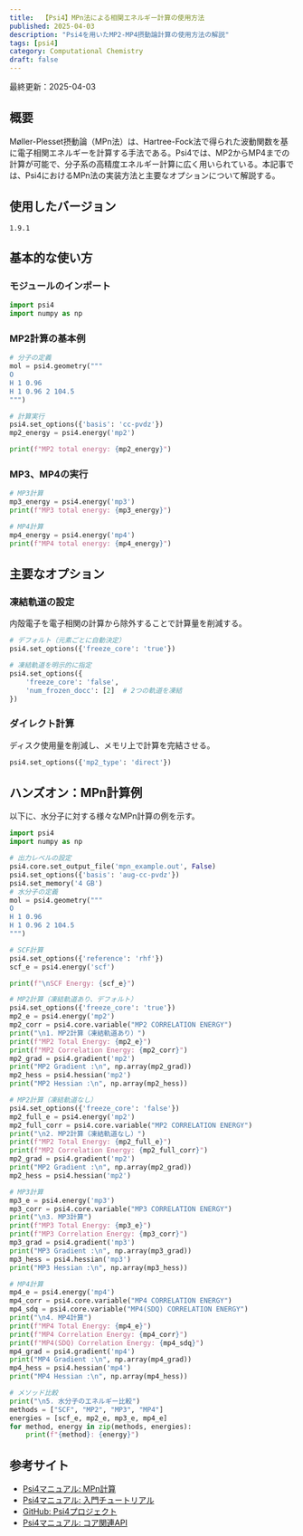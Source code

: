 ```yaml
---
title:  【Psi4】MPn法による相関エネルギー計算の使用方法
published: 2025-04-03
description: "Psi4を用いたMP2-MP4摂動論計算の使用方法の解説"
tags: [psi4]
category: Computational Chemistry
draft: false
---
```

最終更新：2025-04-03

## 概要

Møller-Plesset摂動論（MPn法）は、Hartree-Fock法で得られた波動関数を基に電子相関エネルギーを計算する手法である。Psi4では、MP2からMP4までの計算が可能で、分子系の高精度エネルギー計算に広く用いられている。本記事では、Psi4におけるMPn法の実装方法と主要なオプションについて解説する。

## 使用したバージョン
```
1.9.1
```

## 基本的な使い方

### モジュールのインポート

```python
import psi4
import numpy as np
```

### MP2計算の基本例

```python
# 分子の定義
mol = psi4.geometry("""
O
H 1 0.96
H 1 0.96 2 104.5
""")

# 計算実行
psi4.set_options({'basis': 'cc-pvdz'})
mp2_energy = psi4.energy('mp2')

print(f"MP2 total energy: {mp2_energy}")

```

### MP3、MP4の実行

```python
# MP3計算
mp3_energy = psi4.energy('mp3')
print(f"MP3 total energy: {mp3_energy}")

# MP4計算
mp4_energy = psi4.energy('mp4')
print(f"MP4 total energy: {mp4_energy}")
```



## 主要なオプション

### 凍結軌道の設定

内殻電子を電子相関の計算から除外することで計算量を削減する。

```python
# デフォルト（元素ごとに自動決定）
psi4.set_options({'freeze_core': 'true'})

# 凍結軌道を明示的に指定
psi4.set_options({
    'freeze_core': 'false',
    'num_frozen_docc': [2]  # 2つの軌道を凍結
})
```

### ダイレクト計算

ディスク使用量を削減し、メモリ上で計算を完結させる。

```python
psi4.set_options({'mp2_type': 'direct'})
```



## ハンズオン：MPn計算例

以下に、水分子に対する様々なMPn計算の例を示す。

```python
import psi4
import numpy as np

# 出力レベルの設定
psi4.core.set_output_file('mpn_example.out', False)
psi4.set_options({'basis': 'aug-cc-pvdz'})
psi4.set_memory('4 GB')
# 水分子の定義
mol = psi4.geometry("""
O
H 1 0.96
H 1 0.96 2 104.5
""")

# SCF計算
psi4.set_options({'reference': 'rhf'})
scf_e = psi4.energy('scf')

print(f"\nSCF Energy: {scf_e}")

# MP2計算（凍結軌道あり、デフォルト）
psi4.set_options({'freeze_core': 'true'})
mp2_e = psi4.energy('mp2')
mp2_corr = psi4.core.variable("MP2 CORRELATION ENERGY")
print("\n1. MP2計算（凍結軌道あり）")
print(f"MP2 Total Energy: {mp2_e}")
print(f"MP2 Correlation Energy: {mp2_corr}")
mp2_grad = psi4.gradient('mp2')
print("MP2 Gradient :\n", np.array(mp2_grad))
mp2_hess = psi4.hessian('mp2')
print("MP2 Hessian :\n", np.array(mp2_hess))

# MP2計算（凍結軌道なし）
psi4.set_options({'freeze_core': 'false'})
mp2_full_e = psi4.energy('mp2')
mp2_full_corr = psi4.core.variable("MP2 CORRELATION ENERGY")
print("\n2. MP2計算（凍結軌道なし）")
print(f"MP2 Total Energy: {mp2_full_e}")
print(f"MP2 Correlation Energy: {mp2_full_corr}")
mp2_grad = psi4.gradient('mp2')
print("MP2 Gradient :\n", np.array(mp2_grad))
mp2_hess = psi4.hessian('mp2')

# MP3計算
mp3_e = psi4.energy('mp3')
mp3_corr = psi4.core.variable("MP3 CORRELATION ENERGY")
print("\n3. MP3計算")
print(f"MP3 Total Energy: {mp3_e}")
print(f"MP3 Correlation Energy: {mp3_corr}")
mp3_grad = psi4.gradient('mp3')
print("MP3 Gradient :\n", np.array(mp3_grad))
mp3_hess = psi4.hessian('mp3')
print("MP3 Hessian :\n", np.array(mp3_hess))

# MP4計算
mp4_e = psi4.energy('mp4')
mp4_corr = psi4.core.variable("MP4 CORRELATION ENERGY")
mp4_sdq = psi4.core.variable("MP4(SDQ) CORRELATION ENERGY")
print("\n4. MP4計算")
print(f"MP4 Total Energy: {mp4_e}")
print(f"MP4 Correlation Energy: {mp4_corr}")
print(f"MP4(SDQ) Correlation Energy: {mp4_sdq}")
mp4_grad = psi4.gradient('mp4')
print("MP4 Gradient :\n", np.array(mp4_grad))
mp4_hess = psi4.hessian('mp4')
print("MP4 Hessian :\n", np.array(mp4_hess))

# メソッド比較
print("\n5. 水分子のエネルギー比較")
methods = ["SCF", "MP2", "MP3", "MP4"]
energies = [scf_e, mp2_e, mp3_e, mp4_e]
for method, energy in zip(methods, energies):
    print(f"{method}: {energy}")
```


## 参考サイト

- [Psi4マニュアル: MPn計算](https://psicode.org/psi4manual/master/methods.html#mp2)
- [Psi4マニュアル: 入門チュートリアル](https://psicode.org/psi4manual/master/tutorial.html)
- [GitHub: Psi4プロジェクト](https://github.com/psi4/psi4)
- [Psi4マニュアル: コア関連API](https://psicode.org/psi4manual/master/api/psi4.core.html)